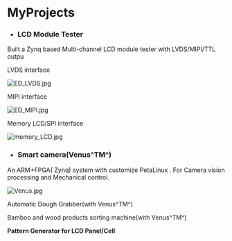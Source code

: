 # MyProjects


* ### LCD Module Tester

Built a Zynq based Multi-channel LCD module tester with LVDS/MIPI/TTL outpu

LVDS interface

![ED_LVDS.jpg](https://github.com/KevinwangNs/SPI_Demo/blob/main/Image/ED_LVDS.jpg)

MIPI interface

![ED_MIPI.jpg](https://github.com/KevinwangNs/SPI_Demo/blob/main/Image/ED_MIPI.jpg)


Memory LCD/SPI interface

![memory_LCD.jpg](https://github.com/KevinwangNs/SPI_Demo/blob/main/Image/memory_LCD.jpg)

* ### Smart camera(Venus^TM^)
An ARM+FPGA( Zynq) system with customize PetaLinux . For Camera vision processing and Mechanical control.

![Venus.jpg](https://github.com/KevinwangNs/SPI_Demo/blob/main/Image/Venus.jpg)




Automatic Dough Grabber(with Venus^TM^)


Bamboo and wood products sorting machine(with Venus^TM^)

**Pattern Generator for LCD Panel/Cell**

